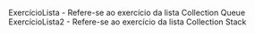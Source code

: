 ExercícioLista - Refere-se ao exercício da lista Collection Queue
ExercícioLista2 - Refere-se ao exercício da lista  Collection Stack
